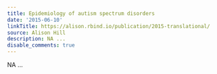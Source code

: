 ```yaml
---
title: Epidemiology of autism spectrum disorders
date: '2015-06-10'
linkTitle: https://alison.rbind.io/publication/2015-translational/
source: Alison Hill
description: NA ...
disable_comments: true
---
```

NA ...